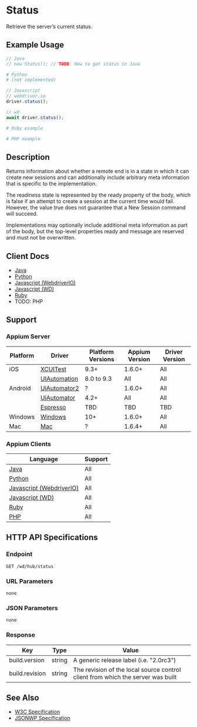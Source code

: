 # Status

Retrieve the server’s current status.

## Example Usage

```java
// Java
// new Status(); // TODO: How to get status in Java
```
```python
# Python 
# (not implemented)
```
```javascript
// Javascript
// webdriver.io
driver.status();

// wd
await driver.status();
```
```ruby
# Ruby example
```
```php
# PHP example
```

## Description

Returns information about whether a remote end is in a state in which it can create new sessions and can additionally include arbitrary meta information that is specific to the implementation.

The readiness state is represented by the ready property of the body, which is false if an attempt to create a session at the current time would fail. However, the value true does not guarantee that a New Session command will succeed.

Implementations may optionally include additional meta information as part of the body, but the top-level properties ready and message are reserved and must not be overwritten.

## Client Docs

* [Java](http://seleniumhq.github.io/selenium/docs/api/java/index.html)
* [Python](http://selenium-python.readthedocs.io/api.html#selenium.webdriver.common.utils.is_url_connectable)
* [Javascript (WebdriverIO)](http://webdriver.io/api/protocol/status.html)
* [Javascript (WD)](https://github.com/admc/wd/blob/master/lib/commands.js#L44)
* [Ruby](http://www.rubydoc.info/gems/selenium-webdriver/Selenium/WebDriver/DriverExtensions/HasRemoteStatus#remote_status-instance_method)
* TODO: PHP

## Support

### Appium Server

|Platform|Driver|Platform Versions|Appium Version|Driver Version|
|--------|----------------|------|--------------|--------------|
|iOS|[XCUITest](/docs/en/drivers/ios-xcuitest.md)| 9.3+ | 1.6.0+ | All |
| |[UIAutomation](/docs/en/drivers/ios-xcuitest.md)| 8.0 to 9.3 | All | All |
|Android|[UiAutomator2](/docs/en/drivers/android-uiautomator2.md)| ? | 1.6.0+ | All|
| |[UiAutomator](/docs/en/drivers/android-uiautomator.md)| 4.2+ | All | All |
| |[Espresso](/docs/en/drivers/android-espresso.md)| TBD | TBD |TBD
|Windows|[Windows](/docs/en/drivers/windows.md)| 10+ | 1.6.0+ |All|
|Mac|[Mac](/docs/en/drivers/mac.md)|?| 1.6.4+ |All|

### Appium Clients 

|Language|Support|
|--------|-------|
|[Java](https://github.com/appium/java-client/releases/latest)|All|
|[Python](https://github.com/appium/python-client)|All|
|[Javascript (WebdriverIO)](http://webdriver.io/index.html)|All|
|[Javascript (WD)](https://github.com/admc/wd/releases)|All|
|[Ruby](https://github.com/appium/ruby_lib/releases/latest)|All|
|[PHP](https://github.com/appium/php-client/releases/latest)|All|

## HTTP API Specifications

### Endpoint

`GET /wd/hub/status`

### URL Parameters

`none`

### JSON Parameters

`none`

### Response

|Key|Type|Value|
|---|----|----|
|build.version|string|A generic release label (i.e. "2.0rc3")|
|build.revision|string|The revision of the local source control client from which the server was built|

## See Also

* [W3C Specification](https://www.w3.org/TR/webdriver/#status)
* [JSONWP Specification](https://github.com/SeleniumHQ/selenium/wiki/JsonWireProtocol#status)